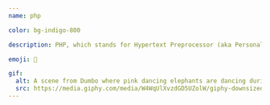 ```yaml
---
name: php

color: bg-indigo-800

description: PHP, which stands for Hypertext Preprocessor (aka Personal Home Page) is a server side scripting language.

emoji: 🐘

gif:
  alt: A scene from Dumbo where pink dancing elephants are dancing during "The Elephants Parade".
  src: https://media.giphy.com/media/W4WqUlXvzdGD5UZolW/giphy-downsized.gif
---
```

